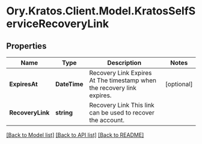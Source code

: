 # Ory.Kratos.Client.Model.KratosSelfServiceRecoveryLink

## Properties

Name | Type | Description | Notes
------------ | ------------- | ------------- | -------------
**ExpiresAt** | **DateTime** | Recovery Link Expires At  The timestamp when the recovery link expires. | [optional] 
**RecoveryLink** | **string** | Recovery Link  This link can be used to recover the account. | 

[[Back to Model list]](../README.md#documentation-for-models) [[Back to API list]](../README.md#documentation-for-api-endpoints) [[Back to README]](../README.md)

